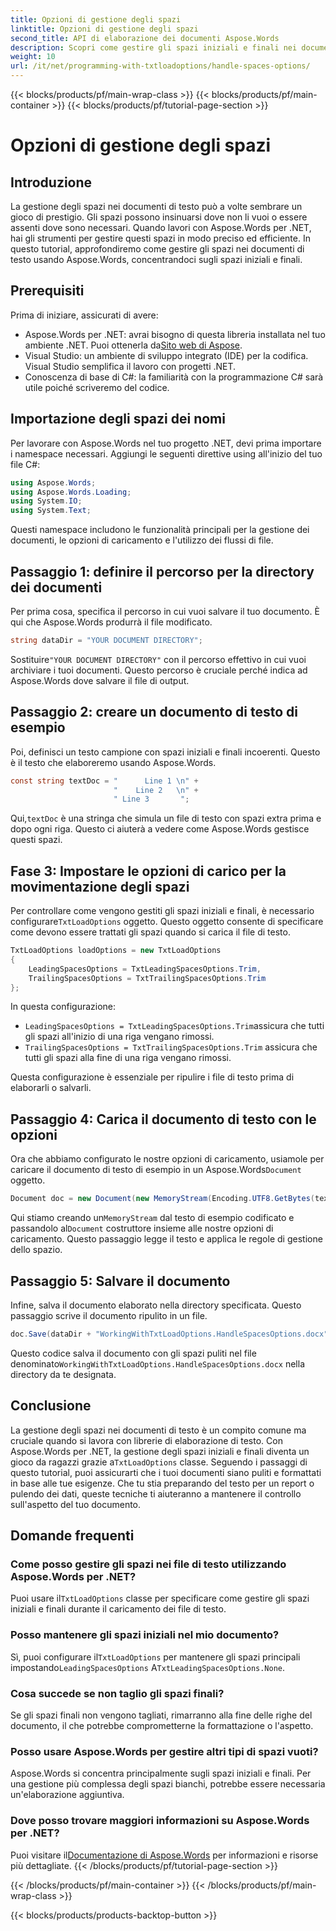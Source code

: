 ```yaml
---
title: Opzioni di gestione degli spazi
linktitle: Opzioni di gestione degli spazi
second_title: API di elaborazione dei documenti Aspose.Words
description: Scopri come gestire gli spazi iniziali e finali nei documenti di testo con Aspose.Words per .NET. Questo tutorial fornisce una guida per ripulire la formattazione del testo.
weight: 10
url: /it/net/programming-with-txtloadoptions/handle-spaces-options/
---
```


{{< blocks/products/pf/main-wrap-class >}}
{{< blocks/products/pf/main-container >}}
{{< blocks/products/pf/tutorial-page-section >}}

# Opzioni di gestione degli spazi

## Introduzione

La gestione degli spazi nei documenti di testo può a volte sembrare un gioco di prestigio. Gli spazi possono insinuarsi dove non li vuoi o essere assenti dove sono necessari. Quando lavori con Aspose.Words per .NET, hai gli strumenti per gestire questi spazi in modo preciso ed efficiente. In questo tutorial, approfondiremo come gestire gli spazi nei documenti di testo usando Aspose.Words, concentrandoci sugli spazi iniziali e finali.

## Prerequisiti

Prima di iniziare, assicurati di avere:

-  Aspose.Words per .NET: avrai bisogno di questa libreria installata nel tuo ambiente .NET. Puoi ottenerla da[Sito web di Aspose](https://releases.aspose.com/words/net/).
- Visual Studio: un ambiente di sviluppo integrato (IDE) per la codifica. Visual Studio semplifica il lavoro con progetti .NET.
- Conoscenza di base di C#: la familiarità con la programmazione C# sarà utile poiché scriveremo del codice.

## Importazione degli spazi dei nomi

Per lavorare con Aspose.Words nel tuo progetto .NET, devi prima importare i namespace necessari. Aggiungi le seguenti direttive using all'inizio del tuo file C#:

```csharp
using Aspose.Words;
using Aspose.Words.Loading;
using System.IO;
using System.Text;
```

Questi namespace includono le funzionalità principali per la gestione dei documenti, le opzioni di caricamento e l'utilizzo dei flussi di file.

## Passaggio 1: definire il percorso per la directory dei documenti

Per prima cosa, specifica il percorso in cui vuoi salvare il tuo documento. È qui che Aspose.Words produrrà il file modificato.

```csharp
string dataDir = "YOUR DOCUMENT DIRECTORY";
```

 Sostituire`"YOUR DOCUMENT DIRECTORY"` con il percorso effettivo in cui vuoi archiviare i tuoi documenti. Questo percorso è cruciale perché indica ad Aspose.Words dove salvare il file di output.

## Passaggio 2: creare un documento di testo di esempio

Poi, definisci un testo campione con spazi iniziali e finali incoerenti. Questo è il testo che elaboreremo usando Aspose.Words.

```csharp
const string textDoc = "      Line 1 \n" +
                       "    Line 2   \n" +
                       " Line 3       ";
```

 Qui,`textDoc` è una stringa che simula un file di testo con spazi extra prima e dopo ogni riga. Questo ci aiuterà a vedere come Aspose.Words gestisce questi spazi.

## Fase 3: Impostare le opzioni di carico per la movimentazione degli spazi

 Per controllare come vengono gestiti gli spazi iniziali e finali, è necessario configurare`TxtLoadOptions` oggetto. Questo oggetto consente di specificare come devono essere trattati gli spazi quando si carica il file di testo.

```csharp
TxtLoadOptions loadOptions = new TxtLoadOptions
{
    LeadingSpacesOptions = TxtLeadingSpacesOptions.Trim,
    TrailingSpacesOptions = TxtTrailingSpacesOptions.Trim
};
```

In questa configurazione:
- `LeadingSpacesOptions = TxtLeadingSpacesOptions.Trim`assicura che tutti gli spazi all'inizio di una riga vengano rimossi.
- `TrailingSpacesOptions = TxtTrailingSpacesOptions.Trim` assicura che tutti gli spazi alla fine di una riga vengano rimossi.

Questa configurazione è essenziale per ripulire i file di testo prima di elaborarli o salvarli.

## Passaggio 4: Carica il documento di testo con le opzioni

 Ora che abbiamo configurato le nostre opzioni di caricamento, usiamole per caricare il documento di testo di esempio in un Aspose.Words`Document` oggetto.

```csharp
Document doc = new Document(new MemoryStream(Encoding.UTF8.GetBytes(textDoc)), loadOptions);
```

 Qui stiamo creando un`MemoryStream` dal testo di esempio codificato e passandolo al`Document` costruttore insieme alle nostre opzioni di caricamento. Questo passaggio legge il testo e applica le regole di gestione dello spazio.

## Passaggio 5: Salvare il documento

Infine, salva il documento elaborato nella directory specificata. Questo passaggio scrive il documento ripulito in un file.

```csharp
doc.Save(dataDir + "WorkingWithTxtLoadOptions.HandleSpacesOptions.docx");
```

 Questo codice salva il documento con gli spazi puliti nel file denominato`WorkingWithTxtLoadOptions.HandleSpacesOptions.docx` nella directory da te designata.

## Conclusione

La gestione degli spazi nei documenti di testo è un compito comune ma cruciale quando si lavora con librerie di elaborazione di testo. Con Aspose.Words per .NET, la gestione degli spazi iniziali e finali diventa un gioco da ragazzi grazie a`TxtLoadOptions` classe. Seguendo i passaggi di questo tutorial, puoi assicurarti che i tuoi documenti siano puliti e formattati in base alle tue esigenze. Che tu stia preparando del testo per un report o pulendo dei dati, queste tecniche ti aiuteranno a mantenere il controllo sull'aspetto del tuo documento.

## Domande frequenti

### Come posso gestire gli spazi nei file di testo utilizzando Aspose.Words per .NET?  
 Puoi usare il`TxtLoadOptions` classe per specificare come gestire gli spazi iniziali e finali durante il caricamento dei file di testo.

### Posso mantenere gli spazi iniziali nel mio documento?  
 Sì, puoi configurare il`TxtLoadOptions` per mantenere gli spazi principali impostando`LeadingSpacesOptions` A`TxtLeadingSpacesOptions.None`.

### Cosa succede se non taglio gli spazi finali?  
Se gli spazi finali non vengono tagliati, rimarranno alla fine delle righe del documento, il che potrebbe comprometterne la formattazione o l'aspetto.

### Posso usare Aspose.Words per gestire altri tipi di spazi vuoti?  
Aspose.Words si concentra principalmente sugli spazi iniziali e finali. Per una gestione più complessa degli spazi bianchi, potrebbe essere necessaria un'elaborazione aggiuntiva.

### Dove posso trovare maggiori informazioni su Aspose.Words per .NET?  
 Puoi visitare il[Documentazione di Aspose.Words](https://reference.aspose.com/words/net/) per informazioni e risorse più dettagliate.
{{< /blocks/products/pf/tutorial-page-section >}}

{{< /blocks/products/pf/main-container >}}
{{< /blocks/products/pf/main-wrap-class >}}

{{< blocks/products/products-backtop-button >}}
